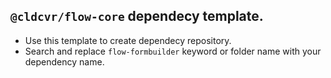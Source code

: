 ## `@cldcvr/flow-core` dependecy template.

- Use this template to create dependecy repository.
- Search and replace `flow-formbuilder` keyword or folder name with your dependency name.
